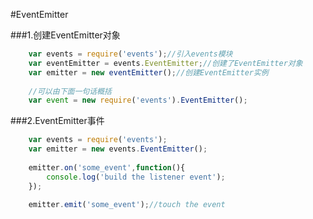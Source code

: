 #EventEmitter

###1.创建EventEmitter对象

```javaScript
	var events = require('events');//引入events模块
	var eventEmitter = events.EventEmitter;//创建了EventEmitter对象
	var emitter = new eventEmitter();//创建EventEmitter实例
	
	//可以由下面一句话概括
	var event = new require('events').EventEmitter();
```

###2.EventEmitter事件

```javaScript
	var events = require('events');
	var emitter = new events.EventEmitter();
	
	emitter.on('some_event',function(){
		console.log('build the listener event');
	});
	
	emitter.emit('some_event');//touch the event
	
	

```




```javaScript


```




```javaScript


```